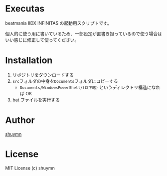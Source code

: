 # Executas

beatmania IIDX INFINITAS の起動用スクリプトです。

個人的に使う用に書いているため、一部設定が直書き担っているので使う場合はいい感じに修正して使ってください。

# Installation

1. リポジトリをダウンロードする
2. `src`フォルダの中身を`Documents`フォルダにコピーする
   - `Documents/WindowsPowerShell/(以下略)` というディレクトリ構造になれば OK
3. bat ファイルを実行する

# Author

[shuymn](https://twitter.com/shuymn)

# License

MIT License (c) shuymn
